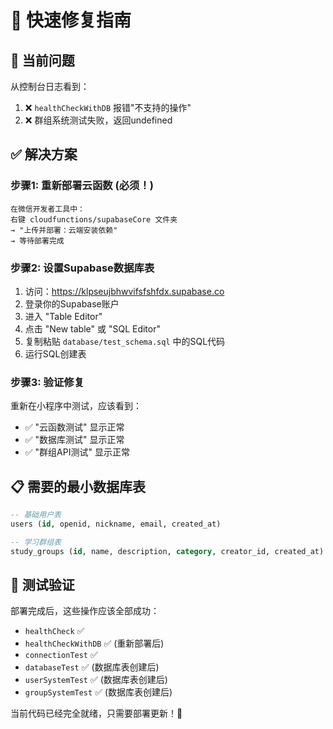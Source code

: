 # 🔧 快速修复指南

## 🚨 当前问题

从控制台日志看到：
1. ❌ `healthCheckWithDB` 报错"不支持的操作" 
2. ❌ 群组系统测试失败，返回undefined

## ✅ 解决方案

### 步骤1: 重新部署云函数 (必须！)
```
在微信开发者工具中：
右键 cloudfunctions/supabaseCore 文件夹 
→ "上传并部署：云端安装依赖"
→ 等待部署完成
```

### 步骤2: 设置Supabase数据库表
1. 访问：https://klpseujbhwvifsfshfdx.supabase.co
2. 登录你的Supabase账户
3. 进入 "Table Editor"
4. 点击 "New table" 或 "SQL Editor"
5. 复制粘贴 `database/test_schema.sql` 中的SQL代码
6. 运行SQL创建表

### 步骤3: 验证修复
重新在小程序中测试，应该看到：
- ✅ "云函数测试" 显示正常
- ✅ "数据库测试" 显示正常  
- ✅ "群组API测试" 显示正常

## 📋 需要的最小数据库表

```sql
-- 基础用户表
users (id, openid, nickname, email, created_at)

-- 学习群组表  
study_groups (id, name, description, category, creator_id, created_at)
```

## 🎯 测试验证

部署完成后，这些操作应该全部成功：
- `healthCheck` ✅ 
- `healthCheckWithDB` ✅ (重新部署后)
- `connectionTest` ✅
- `databaseTest` ✅ (数据库表创建后)
- `userSystemTest` ✅ (数据库表创建后)
- `groupSystemTest` ✅ (数据库表创建后)

当前代码已经完全就绪，只需要部署更新！🚀
